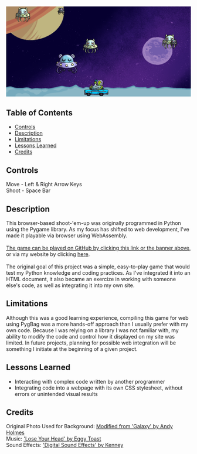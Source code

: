 [![banner](Space-Banner.png)](https://khyleb.github.io/space-meanies/)

## Table of Contents
- [Controls](#controls)
- [Description](#description)
- [Limitations](#limitations)
- [Lessons Learned](#lessons-learned)
- [Credits](#credits)


## Controls
Move  - Left & Right Arrow Keys<br>
Shoot - Space Bar

## Description
This browser-based shoot-'em-up was originally programmed in Python using the Pygame library. As my focus has shifted to web development, I've made it playable via browser using WebAssembly.<br><br>
[The game can be played on GitHub by clicking this link or the banner above,](https://khyleb.github.io/space-meanies/) or via my website by clicking [here](https://kbest.ca/space-meanies/full-game.html).
<br><br>
The original goal of this project was a simple, easy-to-play game that would test my Python knowledge and coding practices. As I've integrated it into an HTML document, it also became an exercize in working with someone else's code, as well as integrating it into my own site.

## Limitations
Although this was a good learning experience, compiling this game for web using PygBag was a more hands-off approach than I usually prefer with my own code. Because I was relying on a library I was not familiar with, my ability to modify the code and control how it displayed on my site was limited. In future projects, planning for possible web integration will be something I initiate at the beginning of a given project. 

## Lessons Learned 
- Interacting with complex code written by another programmer
- Integrating code into a webpage with its own CSS stylesheet, without errors or unintended visual results

## Credits
Original Photo Used for Background: [Modified from 'Galaxy' by Andy Holmes](https://unsplash.com/photos/rCbdp8VCYhQ)<br>
Music: ['Lose Your Head' by Eggy Toast](https://freemusicarchive.org/music/eggy-toast/game-music/lose-your-headmp3/)<br>
Sound Effects: ['Digital Sound Effects' by Kenney](https://opengameart.org/content/63-digital-sound-effects-lasers-phasers-space-etc)<br>
